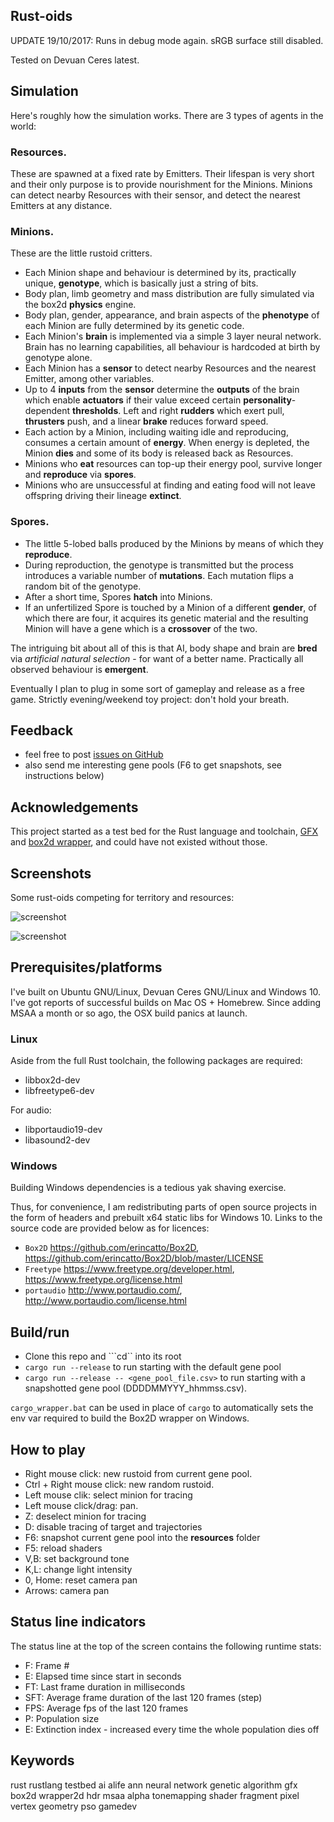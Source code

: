 
## Rust-oids

UPDATE 19/10/2017:
  Runs in debug mode again. sRGB surface still disabled.

  Tested on Devuan Ceres latest.

## Simulation

Here's roughly how the simulation works. There are 3 types of agents in the world:

### Resources. 
These are spawned at a fixed rate by Emitters. Their lifespan is very short and their only purpose is to provide nourishment for the Minions. Minions can detect nearby Resources with their sensor, and detect the nearest Emitters at any distance.

### Minions. 
These are the little rustoid critters.
- Each Minion shape and behaviour is determined by its, practically unique, **genotype**, which is basically just a string of bits.
- Body plan, limb geometry and mass distribution are fully simulated via the box2d **physics** engine.
- Body plan, gender, appearance, and brain aspects of the **phenotype** of each Minion are fully determined by its genetic code.
- Each Minion's **brain** is implemented via a simple 3 layer neural network. Brain has no learning capabilities, all behaviour is hardcoded at birth by genotype alone.
- Each Minion has a **sensor** to detect nearby Resources and the nearest Emitter, among other variables.
- Up to 4 **inputs** from the **sensor** determine the **outputs** of the brain which enable **actuators** if their value exceed certain **personality**-dependent **thresholds**. Left and right **rudders** which exert pull, **thrusters** push, and a linear **brake** reduces forward speed.
- Each action by a Minion, including waiting idle and reproducing, consumes a certain amount of **energy**. When energy is depleted, the Minion **dies** and some of its body is released back as Resources.
- Minions who **eat** resources can top-up their energy pool, survive longer and **reproduce** via **spores**.
- Minions who are unsuccessful at finding and eating food will not leave offspring driving their lineage **extinct**. 

### Spores.
- The little 5-lobed balls produced by the Minions by means of which they **reproduce**.
- During reproduction, the genotype is transmitted but the process introduces a variable number of **mutations**. Each mutation flips a random bit of the genotype.
- After a short time, Spores **hatch** into Minions.
- If an unfertilized Spore is touched by a Minion of a different **gender**, of which there are four, it acquires its genetic material and the resulting Minion will have a gene which is a **crossover** of the two.

The intriguing bit about all of this is that AI, body shape and brain are **bred** via *artificial natural selection* - for want of a better name. Practically all observed behaviour is **emergent**.

Eventually I plan to plug in some sort of gameplay and release as a free game. Strictly evening/weekend toy project: don't hold your breath.

## Feedback
- feel free to post [issues on GitHub](https://github.com/itadinanta/rust-oids/issues)
- also send me interesting gene pools (F6 to get snapshots, see instructions below)

## Acknowledgements

This project started as a test bed for the Rust language and toolchain, [GFX](https://github.com/gfx-rs/gfx) and [box2d wrapper](https://github.com/Bastacyclop/rust_box2d), and could have not existed without those.

## Screenshots

Some rust-oids competing for territory and resources:

![screenshot](img/screenshot_008.png)

![screenshot](img/screenshot_007.png)

## Prerequisites/platforms

I've built on Ubuntu GNU/Linux, Devuan Ceres GNU/Linux and Windows 10. I've got reports of successful builds on Mac OS + Homebrew. Since adding MSAA a month or so ago, the OSX build panics at launch.

### Linux

Aside from the full Rust toolchain, the following packages are required:

- libbox2d-dev
- libfreetype6-dev

For audio:

- libportaudio19-dev
- libasound2-dev

### Windows

Building Windows dependencies is a tedious yak shaving exercise.

Thus, for convenience, I am redistributing parts of open source projects in the form of headers and prebuilt x64 static libs for Windows 10.
Links to the source code are provided below as for licences:

- `Box2D` https://github.com/erincatto/Box2D, https://github.com/erincatto/Box2D/blob/master/LICENSE
- `Freetype` https://www.freetype.org/developer.html, https://www.freetype.org/license.html
- `portaudio` http://www.portaudio.com/, http://www.portaudio.com/license.html

## Build/run

- Clone this repo and ```cd`` into its root
- ```cargo run --release``` to run starting with the default gene pool
- ```cargo run --release -- <gene_pool_file.csv>``` to run starting with a snapshotted gene pool (DDDDMMYYY_hhmmss.csv).

`cargo_wrapper.bat` can be used in place of `cargo` to automatically sets the env var required to build the Box2D wrapper on Windows.

## How to play

- Right mouse click: new rustoid from current gene pool.
- Ctrl + Right mouse click: new random rustoid.
- Left mouse clik: select minion for tracing
- Left mouse click/drag: pan.
- Z: deselect minion for tracing
- D: disable tracing of target and trajectories
- F6: snapshot current gene pool into the **resources** folder
- F5: reload shaders
- V,B: set background tone
- K,L: change light intensity
- 0, Home: reset camera pan
- Arrows: camera pan

## Status line indicators

The status line at the top of the screen contains the following runtime stats: 

- F: Frame #
- E: Elapsed time since start in seconds
- FT: Last frame duration in milliseconds
- SFT: Average frame duration of the last 120 frames (step)
- FPS: Average fps of the last 120 frames
- P: Population size
- E: Extinction index - increased every time the whole population dies off

## Keywords

rust rustlang testbed ai alife ann neural network genetic algorithm gfx box2d wrapper2d hdr msaa alpha tonemapping shader fragment pixel vertex geometry pso gamedev
